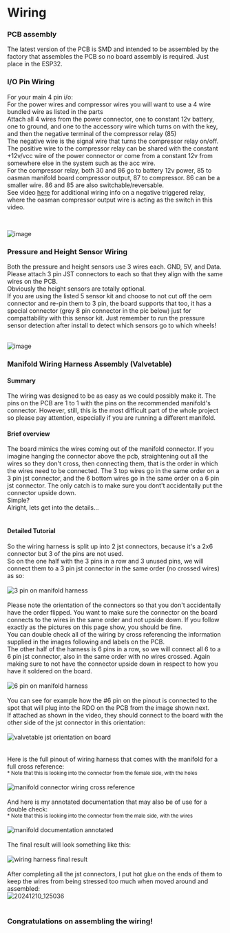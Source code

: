 # Wiring
### PCB assembly

The latest version of the PCB is SMD and intended to be assembled by the factory that assembles the PCB so no board assembly is required. Just place in the ESP32.<br>

<!--The pcb assembly is relatively straightforward when following as marked on the board.<br>
If you have any questions, please feel free to ask on the discord server.<br>
If you are wondering which soldering iron to use, I personally recommend using a TS100 soldering iron and some led solder.<br>
Here is a video of me assembling my 2.0 board, if you wish to follow along:<br>
<br>
[OAS-Man (Open Air Suspension Management) PCB Assembly<br>![OAS-Man (Open Air Suspension Management) PCB Assembly](https://github.com/user-attachments/assets/1cabc97b-822e-4c43-a45e-32a945192d54)](https://www.youtube.com/watch?v=XGFra2Tvlkg&ab_channel=gopro_2027)
<br> -->

### I/O Pin Wiring
For your main 4 pin i/o:<br>
For the power wires and compressor wires you will want to use a 4 wire bundled wire as listed in the parts<br>
Attach all 4 wires from the power connector, one to constant 12v battery, one to ground, and one to the accessory wire which turns on with the key, and then the negative terminal of the compressor relay (85)<br>
The negative wire is the signal wire that turns the compressor relay on/off. The positive wire to the compressor relay can be shared with the constant +12v/vcc wire of the power connector or come from a constant 12v from somewhere else in the system such as the acc wire.<br>
For the compressor relay, both 30 and 86 go to battery 12v power, 85 to oasman manifold board compressor output, 87 to compressor. 86 can be a smaller wire. 86 and 85 are also switchable/reversable.<br>
See video [here](https://www.youtube.com/watch?v=QAD8vDHTbzo&ab_channel=WiringRescue) for additional wiring info on a negative triggered relay, where the oasman compressor output wire is acting as the switch in this video.
<!-- Note to self: my car is this but im not sure it's correct even though it works: 86 goes to manifold compressor output, 85 goes to +12v battery, 30 to gnd, 87 to compressor -->
<br>

![image](https://github.com/user-attachments/assets/50b68f7a-0a54-43dc-b1a4-f5247a3677fd)




### Pressure and Height Sensor Wiring
Both the pressure and height sensors use 3 wires each. GND, 5V, and Data.<br>
Please attach 3 pin JST connectors to each so that they align with the same wires on the PCB.<br>
Obviously the height sensors are totally optional.<br>
If you are using the listed 5 sensor kit and choose to not cut off the oem connector and re-pin them to 3 pin, the board supports that too, it has a special connector (grey 8 pin connector in the pic below) just for compattability with this sensor kit. Just remember to run the pressure sensor detection after install to detect which sensors go to which wheels!<br>
<br>

![image](https://github.com/user-attachments/assets/ee75aa04-6dc4-40bc-8031-bf125134489d)


### Manifold Wiring Harness Assembly (Valvetable)
#### Summary
The wiring was designed to be as easy as we could possibly make it. The pins on the PCB are 1 to 1 with the pins on the recommended manifold's connector. However, still, this is the most difficult part of the whole project so please pay attention, especially if you are running a different manifold.<br>
#### Brief overview
The board mimics the wires coming out of the manifold connector. If you imagine hanging the connector above the pcb, straightening out all the wires so they don't cross, then connecting them, that is the order in which the wires need to be connected.
The 3 top wires go in the same order on a 3 pin jst connector, and the 6 bottom wires go in the same order on a 6 pin jst connector. The only catch is to make sure you dont't accidentally put the connector upside down. <br>Simple?<br>Alright, lets get into the details...<br><br>
#### Detailed Tutorial
So the wiring harness is split up into 2 jst connectors, because it's a 2x6 connector but 3 of the pins are not used.<br>
So on the one half with the 3 pins in a row and 3 unused pins, we will connect them to a 3 pin jst connector in the same order (no crossed wires) as so:<br>
<br>
![3 pin on manifold harness](https://raw.githubusercontent.com/gopro2027/ArduinoAirSuspensionController/main/photos/esp32/ValvetableAndManifold/3pins.jpeg)<br>
<br>
Please note the orientation of the connectors so that you don't accidentally have the order flipped. You want to make sure the connector on the board connects to the wires in the same order and not upside down. If you follow exactly as the pictures on this page show, you should be fine.<br>
You can double check all of the wiring by cross referencing the information supplied in the images following and labels on the PCB.<br>
The other half of the harness is 6 pins in a row, so we will connect all 6 to a 6 pin jst connector, also in the same order with no wires crossed. Again making sure to not have the connector upside down in respect to how you have it soldered on the board.<br>
<br>
![6 pin on manifold harness](https://raw.githubusercontent.com/gopro2027/ArduinoAirSuspensionController/main/photos/esp32/ValvetableAndManifold/6pins.jpeg)<br>
<br>
You can see for example how the #6 pin on the pinout is connected to the spot that will plug into the RDO on the PCB from the image shown next.<br>
If attached as shown in the video, they should connect to the board with the other side of the jst connector in this orientation:<br>
<br>
![valvetable jst orientation on board](https://github.com/user-attachments/assets/80ee6d81-c4e6-4dda-82e5-b8fba95e1eb9)<br>
<br>
<br>
Here is the full pinout of wiring harness that comes with the manifold for a full cross reference:<br>
<sub>* Note that this is looking into the connector from the female side, with the holes</sub><br>
<br>
![manifold connector wiring cross reference](https://raw.githubusercontent.com/gopro2027/ArduinoAirSuspensionController/main/photos/esp32/ValvetableAndManifold/pcb_valvetable_pinout.png)<br>
<br>
And here is my annotated documentation that may also be of use for a double check:<br>
<sub>* Note that this is looking into the connector from the male side, with the wires</sub><br>
<br>
![manifold documentation annotated](https://raw.githubusercontent.com/gopro2027/ArduinoAirSuspensionController/main/photos/esp32/ValvetableAndManifold/ebay_manifold_diagram.png)<br>
<br>
The final result will look something like this:<br>
<br>
![wiring harness final result](https://raw.githubusercontent.com/gopro2027/ArduinoAirSuspensionController/main/photos/esp32/ValvetableAndManifold/manifold_final_wiring.jpg)<br>
<br>
After completing all the jst connectors, I put hot glue on the ends of them to keep the wires from being stressed too much when moved around and assembled:<br>
![20241210_125036](https://github.com/user-attachments/assets/10d32557-2c95-4b84-b409-b76db983f35b)<br>
<br>

### Congratulations on assembling the wiring!
